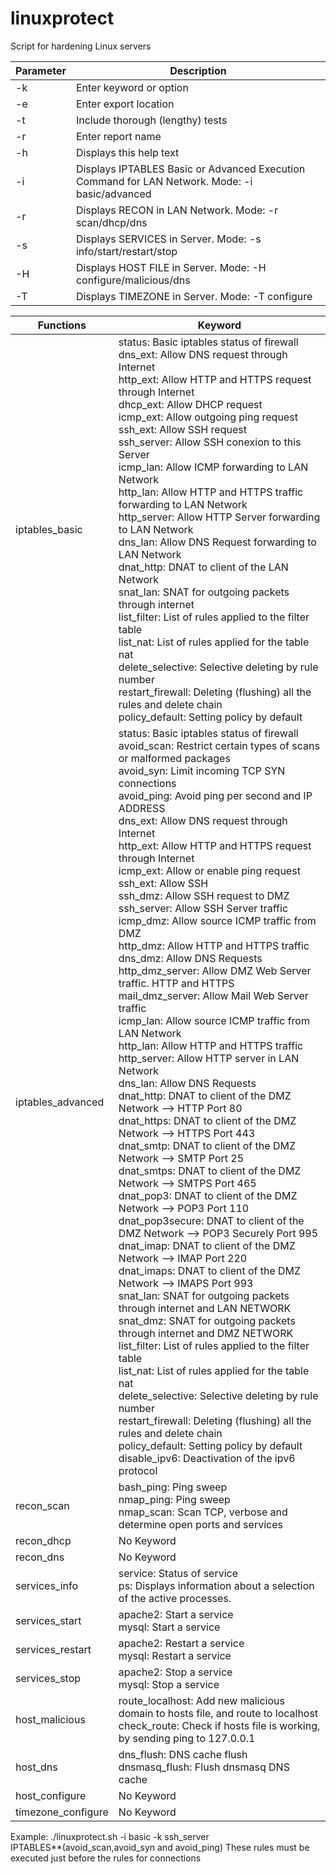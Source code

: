 # linuxprotect
Script for hardening Linux servers

| Parameter  | Description|
| ----- | ------ |
| -k | Enter keyword or option |
| -e | Enter export location |
| -t | Include thorough (lengthy) tests |
| -r | Enter report name |
| -h | Displays this help text |
| -i | Displays IPTABLES Basic or Advanced Execution Command for LAN Network. Mode: -i basic/advanced |
| -r | Displays RECON in LAN Network. Mode: -r scan/dhcp/dns |
| -s | Displays SERVICES in Server. Mode: -s info/start/restart/stop |
| -H | Displays HOST FILE in Server. Mode: -H configure/malicious/dns|
| -T | Displays TIMEZONE in Server. Mode: -T configure|



| Functions  | Keyword|
| ----- | ------ |
| iptables_basic | status: Basic iptables status of firewall </br> dns_ext: Allow DNS request through Internet </br> http_ext: Allow HTTP and HTTPS request through Internet </br> dhcp_ext: Allow DHCP request </br> icmp_ext: Allow outgoing ping request </br> ssh_ext: Allow SSH request </br> ssh_server: Allow SSH conexion to this Server </br> icmp_lan: Allow ICMP forwarding to LAN Network<br/> http_lan: Allow HTTP and HTTPS traffic forwarding to LAN Network </br> http_server: Allow HTTP Server forwarding to LAN Network </br> dns_lan: Allow DNS Request forwarding to LAN Network </br> dnat_http: DNAT to client of the LAN Network </br> snat_lan: SNAT for outgoing packets through internet </br> list_filter: List of rules applied to the filter table </br> list_nat: List of rules applied for the table nat </br> delete_selective: Selective deleting by rule number </br> restart_firewall: Deleting (flushing) all the rules and delete chain </br> policy_default: Setting policy by default|
| iptables_advanced | status: Basic iptables status of firewall </br> avoid_scan: Restrict certain types of scans or malformed packages </br> avoid_syn: Limit incoming TCP SYN connections </br> avoid_ping: Avoid ping per second and IP ADDRESS </br> dns_ext: Allow DNS request through Internet </br> http_ext: Allow HTTP and HTTPS request through Internet </br> icmp_ext: Allow or enable ping request </br> ssh_ext: Allow SSH </br> ssh_dmz: Allow SSH request to DMZ </br> ssh_server: Allow SSH Server traffic </br> icmp_dmz: Allow source ICMP traffic from DMZ <br/> http_dmz: Allow HTTP and HTTPS traffic </br> dns_dmz: Allow DNS Requests </br> http_dmz_server: Allow DMZ Web Server traffic. HTTP and HTTPS </br> mail_dmz_server: Allow Mail Web Server traffic </br> icmp_lan: Allow source ICMP traffic from LAN Network </br> http_lan: Allow HTTP and HTTPS traffic </br> http_server: Allow HTTP server in LAN Network </br> dns_lan: Allow DNS Requests </br> dnat_http: DNAT to client of the DMZ Network --> HTTP Port 80 </br> dnat_https: DNAT to client of the DMZ Network --> HTTPS Port 443 </br> dnat_smtp: DNAT to client of the DMZ Network --> SMTP Port 25 </br> dnat_smtps: DNAT to client of the DMZ Network --> SMTPS Port 465 </br> dnat_pop3: DNAT to client of the DMZ Network --> POP3 Port 110 </br> dnat_pop3secure: DNAT to client of the DMZ Network --> POP3 Securely Port 995 </br> dnat_imap: DNAT to client of the DMZ Network --> IMAP Port 220 </br> dnat_imaps: DNAT to client of the DMZ Network --> IMAPS Port 993 </br> snat_lan: SNAT for outgoing packets through internet and LAN NETWORK </br> snat_dmz: SNAT for outgoing packets through internet and DMZ NETWORK </br> list_filter: List of rules applied to the filter table </br> list_nat: List of rules applied for the table nat </br> delete_selective: Selective deleting by rule number </br> restart_firewall: Deleting (flushing) all the rules and delete chain </br> policy_default: Setting policy by default </br> disable_ipv6: Deactivation of the ipv6 protocol|
| recon_scan | bash_ping: Ping sweep </br> nmap_ping: Ping sweep </br> nmap_scan: Scan TCP, verbose and determine open ports and services|
| recon_dhcp | No Keyword|
| recon_dns | No Keyword|
| services_info | service: Status of service </br> ps: Displays information about a selection of the active processes.|
| services_start | apache2: Start a service </br> mysql: Start a service|
| services_restart | apache2: Restart a service </br> mysql: Restart a service|
| services_stop | apache2: Stop a service </br> mysql: Stop a service|
| host_malicious | route_localhost: Add new malicious domain to hosts file, and route to localhost </br> check_route: Check if hosts file is working, by sending ping to 127.0.0.1|
| host_dns | dns_flush: DNS cache flush </br> dnsmasq_flush: Flush dnsmasq DNS cache|
| host_configure | No Keyword|
| timezone_configure | No Keyword|

Example:
./linuxprotect.sh -i basic -k ssh_server </br>
IPTABLES**(avoid_scan,avoid_syn and avoid_ping) These rules must be executed just before the rules for connections</br>
